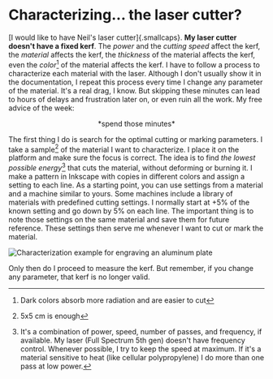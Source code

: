 # Characterizing... the laser cutter?
[I would like to have Neil's laser cutter]{.smallcaps}. **My laser cutter doesn't have a fixed kerf**. The *power* and the *cutting speed* affect the kerf, the *material* affects the kerf, the *thickness* of the material affects the kerf, even the *color*[^101] of the material affects the kerf. I have to follow a process to characterize each material with the laser. Although I don't usually show it in the documentation, I repeat this process every time I change any parameter of the material. It's a real drag, I know. But skipping these minutes can lead to hours of delays and frustration later on, or even ruin all the work. My free advice of the week: 

<center>*spend those minutes*</center>

The first thing I do is search for the optimal cutting or marking parameters. I take a sample[^100] of the material I want to characterize. I place it on the platform and make sure the focus is correct. The idea is to find *the lowest possible energy*[^102] that cuts the material, without deforming or burning it. I make a pattern in Inkscape with copies in different colors and assign a setting to each line. As a starting point, you can use settings from a material and a machine similar to yours. Some machines include a library of materials with predefined cutting settings. I normally start at +5% of the known setting and go down by 5% on each line. The important thing is to note those settings on the same material and save them for future reference. These settings then serve me whenever I want to cut or mark the material. 

![Characterization example for engraving an aluminum plate](../../img/w03/character.webp)

[^100]:
    5x5 cm is enough
[^101]:
    Dark colors absorb more radiation and are easier to cut 
[^102]:
    It's a combination of power, speed, number of passes, and frequency, if available. My laser (Full Spectrum 5th gen) doesn't have frequency control. Whenever possible, I try to keep the speed at maximum. If it's a material sensitive to heat (like cellular polypropylene) I do more than one pass at low power.

Only then do I proceed to measure the kerf. But remember, if you change any parameter, that kerf is no longer valid.

